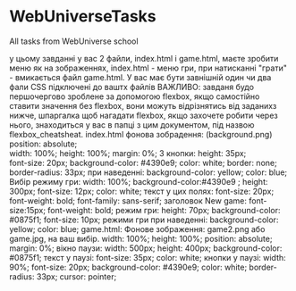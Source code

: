 # WebUniverseTasks
All tasks from WebUniverse school 

у цьому завданні у вас 2 файли, index.html і game.html, маєте зробити меню як на зображеннях, index.html - меню гри,
 при натисканні "грати" - вмикається файл game.html. У вас має бути завнішній один чи два фали CSS підключені до ваштх файлів
ВАЖЛИВО: завданя будо першочергово зроблене за допомогою  flexbox, якщо самостійно ставити значення без flеxbox, вони можуть відрізнятись від заданихз нижче,
шпаргалка щоб нагадати flexbox, якщо захочете робити через нього,  знаходиться у вас в папці з цим документом, під назвою flexbox_cheatsheat.
index.html
фонова зобрадення: 
(background.png) position: absolute;  
	width: 100%; 
	height: 100%; 
	margin: 0%;
3 кнопки: 
	height: 35px;  
	font-size: 20px; 
	background-color: #4390e9; 
	color: white; 
	border: none; 
	border-radius: 33px;
при наведенні:
 	background-color: yellow;
 	color: blue;
Вибір режиму гри: 
    	width: 100%;
   	background-color:#4390e9 ;
   	height: 300px;
    	font-size: 12px;
    	color: white;
текст у цих полях:
	font-size: 20px;
    	font-weight: bold;
    	font-family: sans-serif;
заголовок New game:
    	font-size:15px;
    	font-weight: bold;
режим гри:
	height: 70px;
    	background-color: #0875f1;
    	font-size: 10px;
режими гри при наведенні:
    	background-color: yellow;
    	color: blue;
game.html:
Фонове зображення: 
	game2.png або game.jpg, на ваш вибір.
	width: 100%;
    	height: 100%;
    	position: absolute;
	margin: 0%;
вікно паузи: 
	width: 500px;
    	height: 400px;
    	background-color: #0875f1;
текст у паузі: 
	font-size: 35px;
    	color: white;
кнопки у паузі:
	width: 90%;
	font-size: 20px;
	background-color: #4390e9;
	color: white;
    	border-radius: 33px;
    	cursor: pointer;
